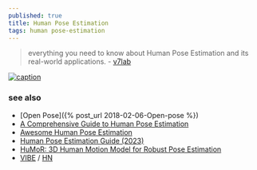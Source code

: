 ```yaml
---
published: true
title: Human Pose Estimation
tags: human pose-estimation
---
```

> everything you need to know about Human Pose Estimation and its real-world applications. - [v7lab](https://www.v7labs.com/blog/human-pose-estimation-guide)

[![caption](https://github.com/CMU-Perceptual-Computing-Lab/openpose/raw/master/.github/media/dance_foot.gif)](https://github.com/CMU-Perceptual-Computing-Lab/openpose)

### see also
- [Open Pose]({% post_url 2018-02-06-Open-pose %})
- [A Comprehensive Guide to Human Pose Estimation](https://www.v7labs.com/blog/human-pose-estimation-guide)
- [Awesome Human Pose Estimation](https://github.com/cbsudux/awesome-human-pose-estimation)
- [Human Pose Estimation Guide (2023)](https://fritz.ai/human-pose-estimation/)
- [HuMoR: 3D Human Motion Model for Robust Pose Estimation ](https://geometry.stanford.edu/projects/humor/)
- [VIBE](https://github.com/mkocabas/VIBE) / [HN](https://news.ycombinator.com/item?id=23369706)

